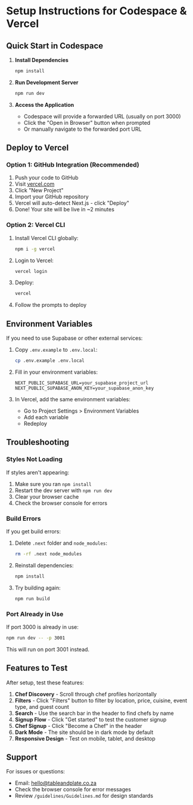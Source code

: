 # Setup Instructions for Codespace & Vercel

## Quick Start in Codespace

1. **Install Dependencies**
   ```bash
   npm install
   ```

2. **Run Development Server**
   ```bash
   npm run dev
   ```

3. **Access the Application**
   - Codespace will provide a forwarded URL (usually on port 3000)
   - Click the "Open in Browser" button when prompted
   - Or manually navigate to the forwarded port URL

## Deploy to Vercel

### Option 1: GitHub Integration (Recommended)

1. Push your code to GitHub
2. Visit [vercel.com](https://vercel.com)
3. Click "New Project"
4. Import your GitHub repository
5. Vercel will auto-detect Next.js - click "Deploy"
6. Done! Your site will be live in ~2 minutes

### Option 2: Vercel CLI

1. Install Vercel CLI globally:
   ```bash
   npm i -g vercel
   ```

2. Login to Vercel:
   ```bash
   vercel login
   ```

3. Deploy:
   ```bash
   vercel
   ```

4. Follow the prompts to deploy

## Environment Variables

If you need to use Supabase or other external services:

1. Copy `.env.example` to `.env.local`:
   ```bash
   cp .env.example .env.local
   ```

2. Fill in your environment variables:
   ```env
   NEXT_PUBLIC_SUPABASE_URL=your_supabase_project_url
   NEXT_PUBLIC_SUPABASE_ANON_KEY=your_supabase_anon_key
   ```

3. In Vercel, add the same environment variables:
   - Go to Project Settings > Environment Variables
   - Add each variable
   - Redeploy

## Troubleshooting

### Styles Not Loading

If styles aren't appearing:
1. Make sure you ran `npm install`
2. Restart the dev server with `npm run dev`
3. Clear your browser cache
4. Check the browser console for errors

### Build Errors

If you get build errors:
1. Delete `.next` folder and `node_modules`:
   ```bash
   rm -rf .next node_modules
   ```
2. Reinstall dependencies:
   ```bash
   npm install
   ```
3. Try building again:
   ```bash
   npm run build
   ```

### Port Already in Use

If port 3000 is already in use:
```bash
npm run dev -- -p 3001
```

This will run on port 3001 instead.

## Features to Test

After setup, test these features:

1. **Chef Discovery** - Scroll through chef profiles horizontally
2. **Filters** - Click "Filters" button to filter by location, price, cuisine, event type, and guest count
3. **Search** - Use the search bar in the header to find chefs by name
4. **Signup Flow** - Click "Get started" to test the customer signup
5. **Chef Signup** - Click "Become a Chef" in the header
6. **Dark Mode** - The site should be in dark mode by default
7. **Responsive Design** - Test on mobile, tablet, and desktop

## Support

For issues or questions:
- Email: hello@tableandplate.co.za
- Check the browser console for error messages
- Review `/guidelines/Guidelines.md` for design standards
